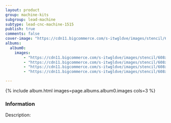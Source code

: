 ```yaml
---
layout: product
group: machine-kits
subgroup: lead-machine
subtype: lead-cnc-machine-1515
publish: true
comments: false
cover-image: "https://cdn11.bigcommerce.com/s-itwgldve/images/stencil/608x608/products/5419/9873/Multi_Z_add-on_profile_image_watermarked__04617.1675310632.png?c=2"
albums:
  album0:
    images:
        - "https://cdn11.bigcommerce.com/s-itwgldve/images/stencil/608x608/products/5419/9873/Multi_Z_add-on_profile_image_watermarked__04617.1675310632.png?c=2"
        - "https://cdn11.bigcommerce.com/s-itwgldve/images/stencil/608x608/products/5419/9756/OpenBuilds_Lead_1515_Multi-Z__80381.1675310632.gif?c=2"
        - "https://cdn11.bigcommerce.com/s-itwgldve/images/stencil/608x608/products/5419/9753/Multi-Z_3_Lead_CNC_1515_render_black__17170.1675310631.png?c=2"
        - "https://cdn11.bigcommerce.com/s-itwgldve/images/stencil/608x608/products/5419/9754/Multi-Z_2_Lead_CNC_1515_render_black__20150.1675310631.png?c=2"

---
```


{% include album.html images=page.albums.album0.images cols=3 %}

### Information

Description:
 

